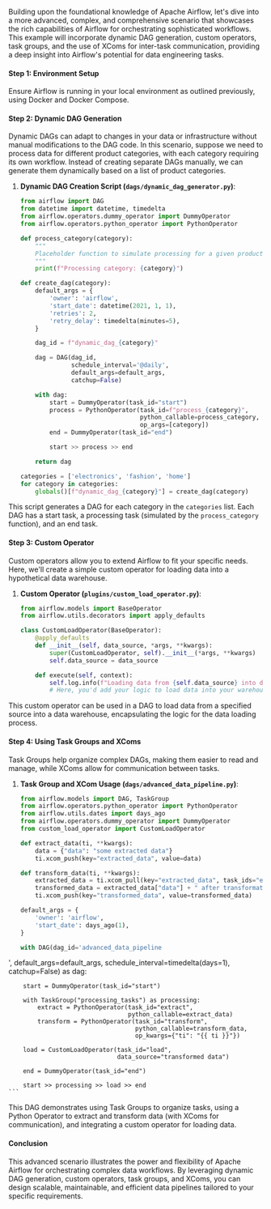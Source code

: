 Building upon the foundational knowledge of Apache Airflow, let's dive into a more advanced, complex, and comprehensive scenario that showcases the rich capabilities of Airflow for orchestrating sophisticated workflows. This example will incorporate dynamic DAG generation, custom operators, task groups, and the use of XComs for inter-task communication, providing a deep insight into Airflow's potential for data engineering tasks.

#### Step 1: Environment Setup

Ensure Airflow is running in your local environment as outlined previously, using Docker and Docker Compose.

#### Step 2: Dynamic DAG Generation

Dynamic DAGs can adapt to changes in your data or infrastructure without manual modifications to the DAG code. In this scenario, suppose we need to process data for different product categories, with each category requiring its own workflow. Instead of creating separate DAGs manually, we can generate them dynamically based on a list of product categories.

1. **Dynamic DAG Creation Script (`dags/dynamic_dag_generator.py`)**:

    ```python
    from airflow import DAG
    from datetime import datetime, timedelta
    from airflow.operators.dummy_operator import DummyOperator
    from airflow.operators.python_operator import PythonOperator

    def process_category(category):
        """
        Placeholder function to simulate processing for a given product category.
        """
        print(f"Processing category: {category}")

    def create_dag(category):
        default_args = {
            'owner': 'airflow',
            'start_date': datetime(2021, 1, 1),
            'retries': 2,
            'retry_delay': timedelta(minutes=5),
        }

        dag_id = f"dynamic_dag_{category}"

        dag = DAG(dag_id,
                  schedule_interval='@daily',
                  default_args=default_args,
                  catchup=False)

        with dag:
            start = DummyOperator(task_id="start")
            process = PythonOperator(task_id=f"process_{category}",
                                     python_callable=process_category,
                                     op_args=[category])
            end = DummyOperator(task_id="end")

            start >> process >> end

        return dag

    categories = ['electronics', 'fashion', 'home']
    for category in categories:
        globals()[f"dynamic_dag_{category}"] = create_dag(category)
    ```

This script generates a DAG for each category in the `categories` list. Each DAG has a start task, a processing task (simulated by the `process_category` function), and an end task.

#### Step 3: Custom Operator

Custom operators allow you to extend Airflow to fit your specific needs. Here, we'll create a simple custom operator for loading data into a hypothetical data warehouse.

1. **Custom Operator (`plugins/custom_load_operator.py`)**:

    ```python
    from airflow.models import BaseOperator
    from airflow.utils.decorators import apply_defaults

    class CustomLoadOperator(BaseOperator):
        @apply_defaults
        def __init__(self, data_source, *args, **kwargs):
            super(CustomLoadOperator, self).__init__(*args, **kwargs)
            self.data_source = data_source

        def execute(self, context):
            self.log.info(f"Loading data from {self.data_source} into data warehouse")
            # Here, you'd add your logic to load data into your warehouse
    ```

This custom operator can be used in a DAG to load data from a specified source into a data warehouse, encapsulating the logic for the data loading process.

#### Step 4: Using Task Groups and XComs

Task Groups help organize complex DAGs, making them easier to read and manage, while XComs allow for communication between tasks.

1. **Task Group and XCom Usage (`dags/advanced_data_pipeline.py`)**:

    ```python
    from airflow.models import DAG, TaskGroup
    from airflow.operators.python_operator import PythonOperator
    from airflow.utils.dates import days_ago
    from airflow.operators.dummy_operator import DummyOperator
    from custom_load_operator import CustomLoadOperator

    def extract_data(ti, **kwargs):
        data = {"data": "some extracted data"}
        ti.xcom_push(key="extracted_data", value=data)

    def transform_data(ti, **kwargs):
        extracted_data = ti.xcom_pull(key="extracted_data", task_ids="extract")
        transformed_data = extracted_data["data"] + " after transformation"
        ti.xcom_push(key="transformed_data", value=transformed_data)

    default_args = {
        'owner': 'airflow',
        'start_date': days_ago(1),
    }

    with DAG(dag_id='advanced_data_pipeline

',
             default_args=default_args,
             schedule_interval=timedelta(days=1),
             catchup=False) as dag:

        start = DummyOperator(task_id="start")

        with TaskGroup("processing_tasks") as processing:
            extract = PythonOperator(task_id="extract",
                                     python_callable=extract_data)
            transform = PythonOperator(task_id="transform",
                                       python_callable=transform_data,
                                       op_kwargs={"ti": "{{ ti }}"})

        load = CustomLoadOperator(task_id="load",
                                  data_source="transformed data")

        end = DummyOperator(task_id="end")

        start >> processing >> load >> end
    ```

This DAG demonstrates using Task Groups to organize tasks, using a Python Operator to extract and transform data (with XComs for communication), and integrating a custom operator for loading data.

#### Conclusion

This advanced scenario illustrates the power and flexibility of Apache Airflow for orchestrating complex data workflows. By leveraging dynamic DAG generation, custom operators, task groups, and XComs, you can design scalable, maintainable, and efficient data pipelines tailored to your specific requirements.